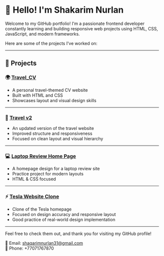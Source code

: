 # 👋 Hello! I'm Shakarim Nurlan

Welcome to my GitHub portfolio! I'm a passionate frontend developer constantly learning and building responsive web projects using HTML, CSS, JavaScript, and modern frameworks.

Here are some of the projects I've worked on:

---

## 🚀 Projects

### 🌍 [Travel_CV](https://github.com/JANurlan12/Travel_CV)
- A personal travel-themed CV website
- Built with HTML and CSS
- Showcases layout and visual design skills

---

### 🧭 [Travel v2](https://github.com/JANurlan12/Travel-v2-)
- An updated version of the travel website
- Improved structure and responsiveness
- Focused on clean layout and visual hierarchy

---

### 💻 [Laptop Review Home Page](https://github.com/JANurlan12/Laptop-Review-Home-Page)
- A homepage design for a laptop review site
- Practice project for modern layouts
- HTML & CSS focused

---

### ⚡ [Tesla Website Clone](https://github.com/JANurlan12/Tesla-Website)
- Clone of the Tesla homepage
- Focused on design accuracy and responsive layout
- Good practice of real-world design implementation

---

Feel free to check them out, and thank you for visiting my GitHub profile!

📧 Email: shaqarimnurlan31@gmail.com  
📱 Phone: +77071767870
